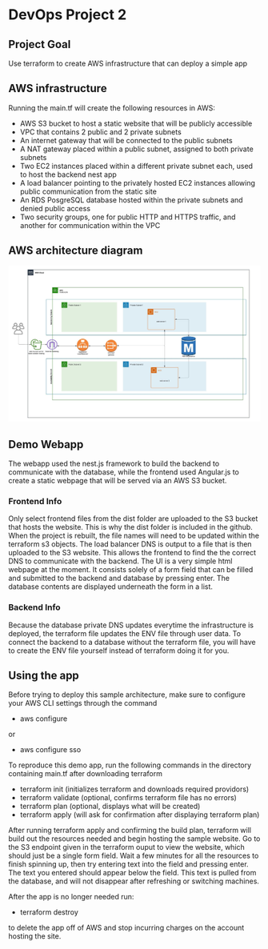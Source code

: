 # DevOps Project 2
## Project Goal
Use terraform to create AWS infrastructure that can deploy a simple app
## AWS infrastructure
Running the main.tf will create the following resources in AWS:
* AWS S3 bucket to host a static website that will be publicly accessible
* VPC that contains 2 public and 2 private subnets
* An internet gateway that will be connected to the public subnets
* A NAT gateway placed within a public subnet, assigned to both private subnets
* Two EC2 instances placed within a different private subnet each, used to host the backend nest app
* A load balancer pointing to the privately hosted EC2 instances allowing public communication from the static site
* An RDS PosgreSQL database hosted within the private subnets and denied public access
* Two security groups, one for public HTTP and HTTPS traffic, and another for communication within the VPC
## AWS architecture diagram
![architecture diagram](./DevOpsProj2Diagram.jpeg)
## Demo Webapp
The webapp used the nest.js framework to build the backend to communicate with the database,
while the frontend used Angular.js to create a static webpage that will be served via an AWS S3 bucket.
### Frontend Info
Only select frontend files from the dist folder are uploaded to the S3 bucket that hosts the website. 
This is why the dist folder is included in the github.
When the project is rebuilt, the file names will need to be updated within the terraform s3 objects.
The load balancer DNS is output to a file that is then uploaded to the S3 website. This allows the frontend to 
find the the correct DNS to communicate with the backend.
The UI is a very simple html webpage at the moment. It consists solely of a form field that can be filled and submitted 
to the backend and database by pressing enter. The database contents are displayed underneath the form in a list.
### Backend Info
Because the database private DNS updates everytime the infrastructure is deployed, the terraform file
updates the ENV file through user data. To connect the backend to a database without the terraform file, you
will have to create the ENV file yourself instead of terraform doing it for you.
## Using the app
Before trying to deploy this sample architecture, make sure to configure your AWS CLI settings through the command 

* aws configure

or 

* aws configure sso

To reproduce this demo app, run the following commands in the directory containing main.tf after downloading terraform

* terraform init (initializes terraform and downloads required providors)
* terraform validate (optional, confirms terraform file has no errors)
* terraform plan (optional, displays what will be created)
* terraform apply (will ask for confirmation after displaying terraform plan)

After running terraform apply and confirming the build plan, terraform will build out the resources needed and begin hosting the sample website.
Go to the S3 endpoint given in the terraform ouput to view the website, which should just be a single form field. Wait a few minutes for all the resources to finish 
spinning up, then try entering text into the field and pressing enter.
The text you entered should appear below the field. This text is pulled from the database, and will not disappear after refreshing or switching machines.

After the app is no longer needed run:

* terraform destroy

to delete the app off of AWS and stop incurring charges on the account hosting the site.